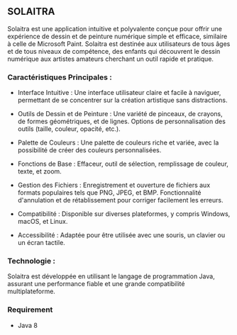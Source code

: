 ## SOLAITRA
Solaitra est une application intuitive et polyvalente conçue pour offrir une expérience de dessin et de peinture numérique simple et efficace, similaire à celle de Microsoft Paint. Solaitra est destinée aux utilisateurs de tous âges et de tous niveaux de compétence, des enfants qui découvrent le dessin numérique aux artistes amateurs cherchant un outil rapide et pratique.

### Caractéristiques Principales :

- Interface Intuitive : Une interface utilisateur claire et facile à naviguer, permettant de se concentrer sur la création artistique sans distractions.

- Outils de Dessin et de Peinture : Une variété de pinceaux, de crayons, de formes géométriques, et de lignes.
Options de personnalisation des outils (taille, couleur, opacité, etc.).

- Palette de Couleurs : Une palette de couleurs riche et variée, avec la possibilité de créer des couleurs personnalisées.

- Fonctions de Base : Effaceur, outil de sélection, remplissage de couleur, texte, et zoom.

- Gestion des Fichiers : Enregistrement et ouverture de fichiers aux formats populaires tels que PNG, JPEG, et BMP.
Fonctionnalité d'annulation et de rétablissement pour corriger facilement les erreurs.

- Compatibilité : Disponible sur diverses plateformes, y compris Windows, macOS, et Linux.

- Accessibilité : Adaptée pour être utilisée avec une souris, un clavier ou un écran tactile.

### Technologie :
Solaitra est développée en utilisant le langage de programmation Java, assurant une performance fiable et une grande compatibilité multiplateforme.

### Requirement
- Java 8